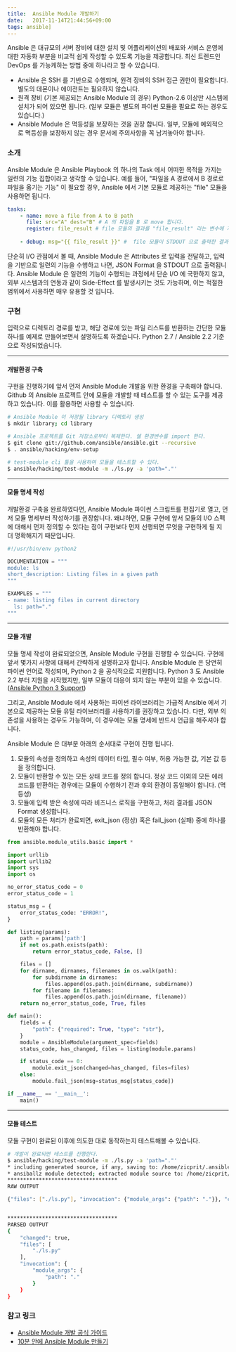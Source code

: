 ```yaml
---
title:  Ansible Module 개발하기
date:   2017-11-14T21:44:56+09:00
tags: ansible]
---
```


Ansible 은 대규모의 서버 장비에 대한 설치 및 어플리케이션의 배포와 서비스 운영에 대한 자동화 부분을 비교적 쉽게 작성할 수 있도록 기능을 제공합니다. 최신 트렌드인 DevOps 를 가능케하는 방법 중에 하나라고 할 수 있습니다. 

* Ansible 은 SSH 를 기반으로 수행되며, 원격 장비의 SSH 접근 권한이 필요합니다. 별도의 데몬이나 에이전트는 필요하지 않습니다.
* 원격 장비 (기본 제공되는 Ansible Module 의 경우) Python-2.6 이상만 시스템에 설치가 되어 있으면 됩니다. (일부 모듈은 별도의 파이썬 모듈을 필요로 하는 경우도 있습니다.)
* Ansible Module 은 멱등성을 보장하는 것을 권장 합니다. 일부, 모듈에 예외적으로 멱등성을 보장하지 않는 경우 문서에 주의사항을 꼭 남겨놓아야 합니다.

### 소개
Ansible Module 은 Ansible Playbook 의 하나의 Task 에서 어떠한 목적을 가지는 일련의 기능 집합이라고 생각할 수 있습니다. 예를 들어, "파일을 A 경로에서 B 경로로 파일을 옮기는 기능" 이 필요할 경우, Ansible 에서 기본 모듈로 제공하는 "file" 모듈을 사용하면 됩니다.

```yaml
tasks:
    - name: move a file from A to B path
      file: src="A" dest="B" # A 의 파일을 B 로 move 합니다.
      register: file_result # file 모듈의 결과를 "file_result" 라는 변수에 저장합니다.
    
    - debug: msg="{{ file_result }}" #  file 모듈이 STDOUT 으로 출력한 결과를 터미널으로 볼 수 있습니다
```

단순히 I/O 관점에서 볼 때, Ansible Module 은 Attributes 로 입력을 전달하고, 입력을 기반으로 일련의 기능을 수행하고 나면, JSON Format 을 STDOUT 으로 출력됩니다. Ansible Module 은 일련의 기능이 수행되는 과정에서 단순 I/O 에 국한하지 않고, 외부 시스템과의 연동과 같이 Side-Effect 를 발생시키는 것도 가능하며, 이는 적절한 범위에서 사용하면 매우 유용할 것 입니다.

### 구현

입력으로 디렉토리 경로를 받고, 해당 경로에 있는 파일 리스트를 반환하는 간단한 모듈 하나를 예제로 만들어보면서 설명하도록 하겠습니다. Python 2.7 / Ansible 2.2 기준으로 작성되었습니다.

---

#### 개발환경 구축

구현을 진행하기에 앞서 먼저 Ansible Module 개발을 위한 환경을 구축해야 합니다. Github 의 Ansible 프로젝트 안에 모듈을 개발할 때 테스트를 할 수 있는 도구를 제공하고 있습니다. 이를 활용하면 사용할 수 있습니다.

```bash
# Ansible Module 이 저장될 library 디렉토리 생성
$ mkdir library; cd library

# Ansible 프로젝트를 Git 저장소로부터 복제한다. 쉘 환경변수를 import 한다.
$ git clone git://github.com/ansible/ansible.git --recursive
$ . ansible/hacking/env-setup

# test-module cli 툴을 사용하여 모듈을 테스트할 수 있다.
$ ansible/hacking/test-module -m ./ls.py -a 'path="."'
```

---

#### 모듈 명세 작성

개발환경 구축을 완료하였다면, Ansible Module 파이썬 스크립트를 편집기로 열고, 먼저 모듈 명세부터 작성하기를 권장합니다. 왜냐하면, 모듈 구현에 앞서 모듈의 I/O 스펙에 대해서 먼저 정의할 수 있다는 점이 구현보다 먼저 선행되면 무엇을 구현하게 될 지 더 명확해지기 때문입니다.

```python
#!/usr/bin/env python2

DOCUMENTATION = """
module: ls
short_description: Listing files in a given path
"""

EXAMPLES = """
- name: listing files in current directory
  ls: path="."
"""
```

---

#### 모듈 개발

모듈 명세 작성이 완료되었으면, Ansible Module 구현을 진행할 수 있습니다. 구현에 앞서 몇가지 사항에 대해서 간략하게 설명하고자 합니다. Ansible Module 은 당연히 파이썬 언어로 작성되며, Python 2 을 공식적으로 지원합니다. Python 3 도 Ansible 2.2 부터 지원을 시작했지만, 일부 모듈이 대응이 되지 않는 부분이 있을 수 있습니다. ([Ansible Python 3 Support](https://docs.ansible.com/ansible/python_3_support.html))

그리고, Ansible Module 에서 사용하는 파이썬 라이브러리는 가급적 Ansible 에서 기본으로 제공하는 모듈 유틸 라이브러리를 사용하기를 권장하고 있습니다. 다만, 외부 의존성을 사용하는 경우도 가능하며, 이 경우에는 모듈 명세에 반드시 언급을 해주셔야 합니다.

Ansible Module 은 대부분 아래의 순서대로 구현이 진행 됩니다. 

1. 모듈의 속성을 정의하고 속성의 데이터 타입, 필수 여부, 허용 가능한 값, 기본 값 등을 정의합니다.
2. 모듈이 반환할 수 있는 모든 상태 코드를 정의 합니다. 정상 코드 이외의 모든 에러 코드를 반환하는 경우에는 모듈이 수행하기 전과 후의 환경이 동일해야 합니다. (멱등성)
3. 모듈에 입력 받은 속성에 따라 비즈니스 로직을 구현하고, 처리 결과를 JSON Format 생성합니다.
4. 모듈의 모든 처리가 완료되면, exit\_json (정상) 혹은 fail\_json (실패) 중에 하나를 반환해야 합니다.

```python
from ansible.module_utils.basic import *

import urllib
import urllib2
import sys
import os

no_error_status_code = 0
error_status_code = 1 

status_msg = {
    error_status_code: "ERROR!",
}

def listing(params):
    path = params['path']
    if not os.path.exists(path):
        return error_status_code, False, []

    files = []
    for dirname, dirnames, filenames in os.walk(path):
        for subdirname in dirnames:
            files.append(os.path.join(dirname, subdirname))
        for filename in filenames:
            files.append(os.path.join(dirname, filename))
    return no_error_status_code, True, files

def main():
    fields = {
        "path": {"required": True, "type": "str"},
    }
    module = AnsibleModule(argument_spec=fields)
    status_code, has_changed, files = listing(module.params)

    if status_code == 0:
        module.exit_json(changed=has_changed, files=files)
    else:
        module.fail_json(msg=status_msg[status_code])

if __name__ == '__main__':
    main()

```

---

#### 모듈 테스트

모듈 구현이 완료된 이후에 의도한 대로 동작하는지 테스트해볼 수 있습니다.

```bash
# 개발이 완료되면 테스트를 진행한다.
$ ansible/hacking/test-module -m ./ls.py -a 'path="."'
* including generated source, if any, saving to: /home/zicprit/.ansible_module_generated
* ansiballz module detected; extracted module source to: /home/zicprit/debug_dir
***********************************
RAW OUTPUT

{"files": ["./ls.py"], "invocation": {"module_args": {"path": "."}}, "changed": true}


***********************************
PARSED OUTPUT
{
    "changed": true, 
    "files": [
        "./ls.py"
    ], 
    "invocation": {
        "module_args": {
            "path": "."
        }
    }
}
```

### 참고 링크

- [Ansible Module 개발 공식 가이드](http://docs.ansible.com/ansible/dev_guide/developing_modules.html)
- [10분 안에 Ansible Module 만들기](http://blog.toast38coza.me/custom-ansible-module-hello-world)
